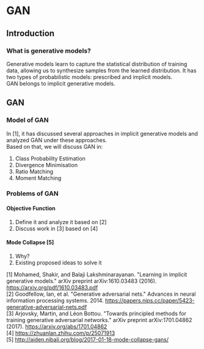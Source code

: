 
# GAN
  
  
## Introduction  
### What is generative models?
Generative models learn to capture the statistical distribution of training data, allowing us to synthesize samples
from the learned distribution. It has two types of probabilistic models: prescribed and implicit models.  
GAN belongs to implicit generative models.  
  
  
## GAN
### Model of GAN
In [1], it has discussed several approaches in implicit generative models and analyzed GAN under these approaches.  
Based on that, we will discuss GAN in:  
1) Class Probability Estimation  
2) Divergence Minimisation  
3) Ratio Matching  
4) Moment Matching  
 
### Problems of GAN
#### Objective Function
1) Define it and analyze it based on [2]
2) Discuss work in [3] based on [4]
#### Mode Collapse [5]
1) Why?
2) Existing proposed ideas to solve it  

[1] Mohamed, Shakir, and Balaji Lakshminarayanan. "Learning in implicit generative models." arXiv preprint arXiv:1610.03483 (2016). https://arxiv.org/pdf/1610.03483.pdf  
[2] Goodfellow, Ian, et al. "Generative adversarial nets." Advances in neural information processing systems. 2014. https://papers.nips.cc/paper/5423-generative-adversarial-nets.pdf  
[3] Arjovsky, Martin, and Léon Bottou. "Towards principled methods for training generative adversarial networks." arXiv preprint arXiv:1701.04862 (2017). https://arxiv.org/abs/1701.04862  
[4] https://zhuanlan.zhihu.com/p/25071913  
[5] http://aiden.nibali.org/blog/2017-01-18-mode-collapse-gans/

